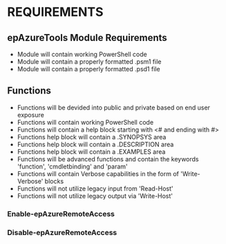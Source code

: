 # REQUIREMENTS

## epAzureTools Module Requirements

* Module will contain working PowerShell code
* Module will contain a properly formatted .psm1 file
* Module will contain a properly formatted .psd1 file

## Functions

* Functions will be devided into public and private based on end user exposure
* Functions will contain working PowerShell code
* Functions will contain a help block starting with <# and ending with #>
* Functions help block will contain a .SYNOPSYS area
* Functions help block will contain a .DESCRIPTION area
* Functions help block will contain a .EXAMPLES area
* Functions will be advanced functions and contain the keywords 'function', 'cmdletbinding' and 'param'
* Functions will contain Verbose capabilities in the form of 'Write-Verbose' blocks
* Functions will not utilize legacy input from 'Read-Host'
* Functions will not utilize legacy output via 'Write-Host'

### Enable-epAzureRemoteAccess

### Disable-epAzureRemoteAccess